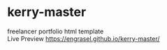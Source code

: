 # kerry-master
freelancer portfolio html template
<br>
Live Preview https://engrasel.github.io/kerry-master/
